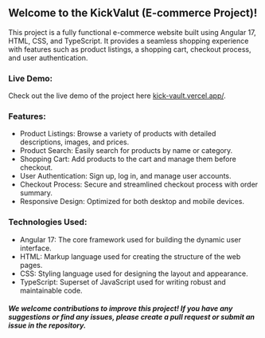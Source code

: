## Welcome to the KickValut (E-commerce Project)!
This project is a fully functional e-commerce website built using Angular 17, HTML, CSS, and TypeScript. It provides a seamless shopping experience with features such as product listings, a shopping cart, checkout process, and user authentication.

### Live Demo:
Check out the live demo of the project here [kick-vault.vercel.app/](https://kick-vault.vercel.app/).

### Features:
- Product Listings: Browse a variety of products with detailed descriptions, images, and prices.<br>
- Product Search: Easily search for products by name or category.<br>
- Shopping Cart: Add products to the cart and manage them before checkout.<br>
- User Authentication: Sign up, log in, and manage user accounts.<br>
- Checkout Process: Secure and streamlined checkout process with order summary.<br>
- Responsive Design: Optimized for both desktop and mobile devices.<br>

### Technologies Used:
- Angular 17: The core framework used for building the dynamic user interface.<br>
- HTML: Markup language used for creating the structure of the web pages.<br>
- CSS: Styling language used for designing the layout and appearance.<br>
- TypeScript: Superset of JavaScript used for writing robust and maintainable code.<br>

##### We welcome contributions to improve this project! If you have any suggestions or find any issues, please create a pull request or submit an issue in the repository.
